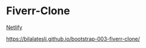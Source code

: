 # Fiverr-Clone
[Netlify](https://656f8903a5309b3411636c56--chic-cendol-ac45eb.netlify.app/)  

 https://bilalatesli.github.io/bootstrap-003-fiverr-clone/
